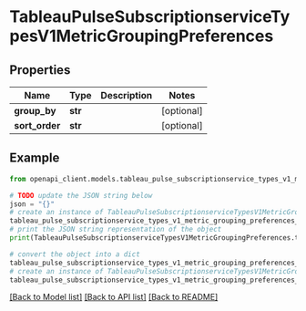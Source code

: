 # TableauPulseSubscriptionserviceTypesV1MetricGroupingPreferences


## Properties

Name | Type | Description | Notes
------------ | ------------- | ------------- | -------------
**group_by** | **str** |  | [optional] 
**sort_order** | **str** |  | [optional] 

## Example

```python
from openapi_client.models.tableau_pulse_subscriptionservice_types_v1_metric_grouping_preferences import TableauPulseSubscriptionserviceTypesV1MetricGroupingPreferences

# TODO update the JSON string below
json = "{}"
# create an instance of TableauPulseSubscriptionserviceTypesV1MetricGroupingPreferences from a JSON string
tableau_pulse_subscriptionservice_types_v1_metric_grouping_preferences_instance = TableauPulseSubscriptionserviceTypesV1MetricGroupingPreferences.from_json(json)
# print the JSON string representation of the object
print(TableauPulseSubscriptionserviceTypesV1MetricGroupingPreferences.to_json())

# convert the object into a dict
tableau_pulse_subscriptionservice_types_v1_metric_grouping_preferences_dict = tableau_pulse_subscriptionservice_types_v1_metric_grouping_preferences_instance.to_dict()
# create an instance of TableauPulseSubscriptionserviceTypesV1MetricGroupingPreferences from a dict
tableau_pulse_subscriptionservice_types_v1_metric_grouping_preferences_from_dict = TableauPulseSubscriptionserviceTypesV1MetricGroupingPreferences.from_dict(tableau_pulse_subscriptionservice_types_v1_metric_grouping_preferences_dict)
```
[[Back to Model list]](../README.md#documentation-for-models) [[Back to API list]](../README.md#documentation-for-api-endpoints) [[Back to README]](../README.md)


